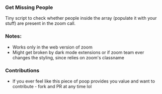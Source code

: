 ### Get Missing People

Tiny script to check whether people inside the array (populate it with your stuff) are present in the zoom call.

### Notes:

- Works only in the web version of zoom
- Might get broken by dark mode extensions or if zoom team ever changes the styling, since relies on zoom's classname

### Contributions

- If you ever feel like this piece of poop provides you value and want to contribute - fork and PR at any time lol